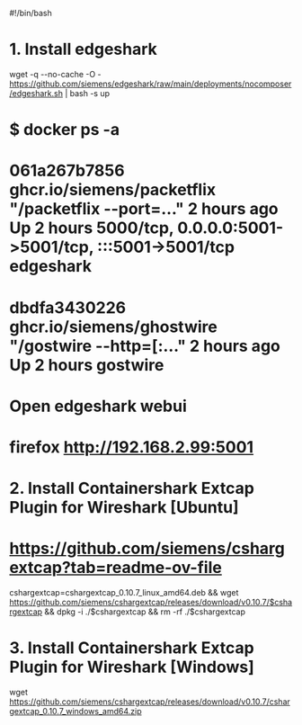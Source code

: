 #!/bin/bash
# 1. Install edgeshark
wget -q --no-cache -O - \
  https://github.com/siemens/edgeshark/raw/main/deployments/nocomposer/edgeshark.sh | bash -s up

# $ docker ps -a 
# 061a267b7856   ghcr.io/siemens/packetflix   "/packetflix --port=…"   2 hours ago         Up 2 hours         5000/tcp, 0.0.0.0:5001->5001/tcp, :::5001->5001/tcp   edgeshark
# dbdfa3430226   ghcr.io/siemens/ghostwire    "/gostwire --http=[:…"   2 hours ago         Up 2 hours                                                               gostwire

# Open edgeshark webui
# firefox http://192.168.2.99:5001

# 2. Install Containershark Extcap Plugin for Wireshark [Ubuntu]
# https://github.com/siemens/cshargextcap?tab=readme-ov-file
cshargextcap=cshargextcap_0.10.7_linux_amd64.deb && wget https://github.com/siemens/cshargextcap/releases/download/v0.10.7/$cshargextcap && dpkg -i ./$cshargextcap  && rm -rf ./$cshargextcap

# 3. Install Containershark Extcap Plugin for Wireshark [Windows]
wget https://github.com/siemens/cshargextcap/releases/download/v0.10.7/cshargextcap_0.10.7_windows_amd64.zip
